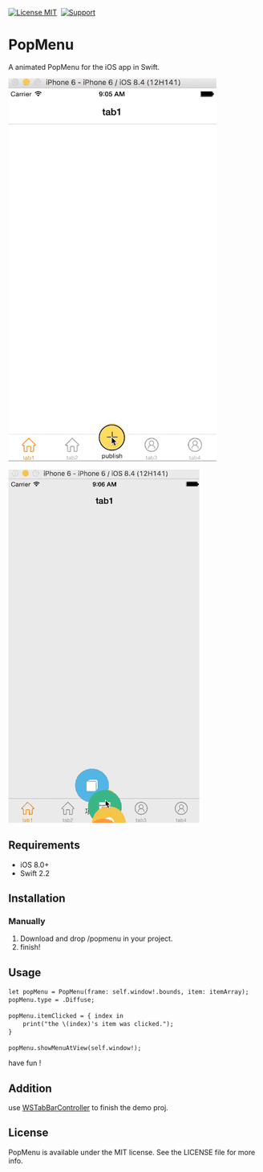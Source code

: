 [![License MIT](https://img.shields.io/badge/license-MIT-green.svg)](https://raw.githubusercontent.com/MrCQ/PopMenu/master/LICENSE)&nbsp;
[![Support](https://img.shields.io/badge/support-iOS%208%2B-blue.svg)](https://www.apple.com/nl/ios/)&nbsp;

# PopMenu
A animated PopMenu for the iOS app in Swift.

![Rise](ScreenShot/rise.gif)

![Diffuse](ScreenShot/diffuse.gif)


## Requirements

- iOS 8.0+
- Swift 2.2

## Installation
### Manually
1. Download and drop /popmenu in your project.
2. finish!

## Usage

```
let popMenu = PopMenu(frame: self.window!.bounds, item: itemArray);
popMenu.type = .Diffuse;
                
popMenu.itemClicked = { index in
    print("the \(index)'s item was clicked.");
}

popMenu.showMenuAtView(self.window!);

```

have fun !

## Addition

use [WSTabBarController](https://github.com/chisj/WSTabBarController) to finish the demo proj.

## License

PopMenu is available under the MIT license. See the LICENSE file for more info.
